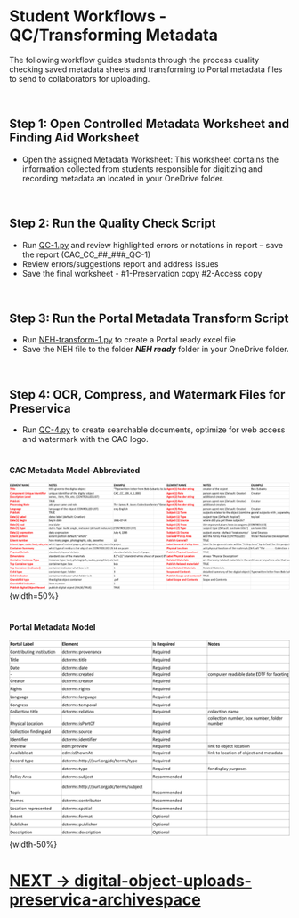# **Student Workflows - QC/Transforming Metadata**

The following workflow guides students through the process quality checking saved metadata sheets and transforming to Portal metadata files to send to collaborators for uploading.

</br>

## Step 1: Open Controlled Metadata Worksheet and Finding Aid Worksheet

* Open the assigned Metadata Worksheet: This worksheet contains the information collected from students responsible for digitizing and recording metadata an located in your OneDrive folder. 

</br>

## Step 2: Run the Quality Check Script
* Run [QC-1.py](https://github.com/prys0000/political-commercial-collection-archives/blob/main/practice/radio%20documents/qc-1-neh.py) and review highlighted errors or notations in report – save the report (CAC_CC_##_###_QC-1)
* Review errors/suggestions report and address issues
* Save the final worksheet - #1-Preservation copy #2-Access copy

</br>

## Step 3: Run the Portal Metadata Transform Script
* Run [NEH-transform-1.py](https://github.com/prys0000/political-commercial-collection-archives/blob/main/practice/radio%20documents/transform-2-neh.py) to create a Portal ready excel file
* Save the NEH file to the folder ***NEH ready*** folder in your OneDrive folder.

</br>

## Step 4: OCR, Compress, and Watermark Files for Preservica
* Run [QC-4.py](https://github.com/prys0000/political-commercial-collection-archives/blob/main/practice/radio%20documents/qc-4-neh.py) to create searchable documents, optimize for web access and watermark with the CAC logo.

#

**CAC Metadata Model-Abbreviated**
</br>

![**CAC Metadata Model-Abbreviated**](https://github.com/prys0000/congressional-portal-project/blob/main/CAC_metadata.png){width=50%}

#

**Portal Metadata Model**
</br>

![**Portal Metadata Model**](https://github.com/prys0000/congressional-portal-project/blob/main/portal_metadata.png){width-50%}


#

# [NEXT -> digital-object-uploads-preservica-archivespace](https://github.com/prys0000/congressional-portal-project/blob/c6ad3b7ffc2ad28b5f13ffeb0f2009fe967e17c7/documentation-applications-lists/5-digital-object-uploads.md)
